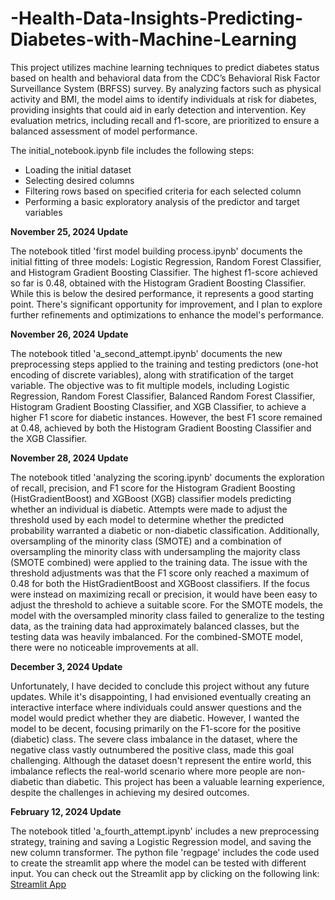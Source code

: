 # -Health-Data-Insights-Predicting-Diabetes-with-Machine-Learning

This project utilizes machine learning techniques to predict diabetes status based on health and behavioral data from the CDC’s Behavioral Risk Factor Surveillance System (BRFSS) survey. By analyzing factors such as physical activity and BMI, the model aims to identify individuals at risk for diabetes, providing insights that could aid in early detection and intervention. Key evaluation metrics, including recall and f1-score, are prioritized to ensure a balanced assessment of model performance.

The initial_notebook.ipynb file includes the following steps:
* Loading the initial dataset
* Selecting desired columns
* Filtering rows based on specified criteria for each selected column
* Performing a basic exploratory analysis of the predictor and target variables


**November 25, 2024 Update**

The notebook titled 'first model building process.ipynb' documents the initial fitting of three models: Logistic Regression, Random Forest Classifier, and Histogram Gradient Boosting Classifier. The highest f1-score achieved so far is 0.48, obtained with the Histogram Gradient Boosting Classifier. While this is below the desired performance, it represents a good starting point. There's significant opportunity for improvement, and I plan to explore further refinements and optimizations to enhance the model's performance.


**November 26, 2024 Update**

The notebook titled 'a_second_attempt.ipynb' documents the new preprocessing steps applied to the training and testing predictors (one-hot encoding of discrete variables), along with stratification of the target variable. The objective was to fit multiple models, including Logistic Regression, Random Forest Classifier, Balanced Random Forest Classifier, Histogram Gradient Boosting Classifier, and XGB Classifier, to achieve a higher F1 score for diabetic instances. However, the best F1 score remained at 0.48, achieved by both the Histogram Gradient Boosting Classifier and the XGB Classifier.


**November 28, 2024 Update**

The notebook titled 'analyzing the scoring.ipynb' documents the exploration of recall, precision, and F1 score for the Histogram Gradient Boosting (HistGradientBoost) and XGBoost (XGB) classifier models predicting whether an individual is diabetic. Attempts were made to adjust the threshold used by each model to determine whether the predicted probability warranted a diabetic or non-diabetic classification. Additionally, oversampling of the minority class (SMOTE) and a combination of oversampling the minority class with undersampling the majority class (SMOTE combined) were applied to the training data. The issue with the threshold adjustments was that the F1 score only reached a maximum of 0.48 for both the HistGradientBoost and XGBoost classifiers. If the focus were instead on maximizing recall or precision, it would have been easy to adjust the threshold to achieve a suitable score. For the SMOTE models, the model with the oversampled minority class failed to generalize to the testing data, as the training data had approximately balanced classes, but the testing data was heavily imbalanced. For the combined-SMOTE model, there were no noticeable improvements at all.


**December 3, 2024 Update**

Unfortunately, I have decided to conclude this project without any future updates. While it's disappointing, I had envisioned eventually creating an interactive interface where individuals could answer questions and the model would predict whether they are diabetic. However, I wanted the model to be decent, focusing primarily on the F1-score for the positive (diabetic) class. The severe class imbalance in the dataset, where the negative class vastly outnumbered the positive class, made this goal challenging. Although the dataset doesn't represent the entire world, this imbalance reflects the real-world scenario where more people are non-diabetic than diabetic. This project has been a valuable learning experience, despite the challenges in achieving my desired outcomes.



**February 12, 2024 Update**

The notebook titled 'a_fourth_attempt.ipynb' includes a new preprocessing strategy, training and saving a Logistic Regression model, and saving the new column transformer. 
The python file 'regpage' includes the code used to create the streamlit app where the model can be tested with different input.
You can check out the Streamlit app by clicking on the following link: [Streamlit App](https://naeygzzy2kwrnvhjd3g7ya.streamlit.app/)

